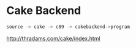 # Cake Backend

```c
source -> cake -> c89 -> cakebackend->program
```

http://thradams.com/cake/index.html
